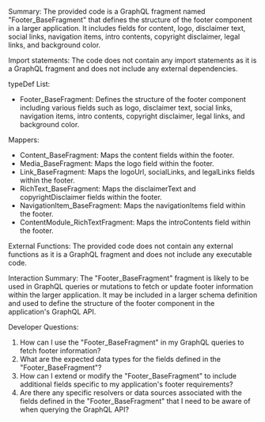 Summary:
The provided code is a GraphQL fragment named "Footer_BaseFragment" that defines the structure of the footer component in a larger application. It includes fields for content, logo, disclaimer text, social links, navigation items, intro contents, copyright disclaimer, legal links, and background color.

Import statements:
The code does not contain any import statements as it is a GraphQL fragment and does not include any external dependencies.

typeDef List:
- Footer_BaseFragment: Defines the structure of the footer component including various fields such as logo, disclaimer text, social links, navigation items, intro contents, copyright disclaimer, legal links, and background color.

Mappers:
- Content_BaseFragment: Maps the content fields within the footer.
- Media_BaseFragment: Maps the logo field within the footer.
- Link_BaseFragment: Maps the logoUrl, socialLinks, and legalLinks fields within the footer.
- RichText_BaseFragment: Maps the disclaimerText and copyrightDisclaimer fields within the footer.
- NavigationItem_BaseFragment: Maps the navigationItems field within the footer.
- ContentModule_RichTextFragment: Maps the introContents field within the footer.

External Functions:
The provided code does not contain any external functions as it is a GraphQL fragment and does not include any executable code.

Interaction Summary:
The "Footer_BaseFragment" fragment is likely to be used in GraphQL queries or mutations to fetch or update footer information within the larger application. It may be included in a larger schema definition and used to define the structure of the footer component in the application's GraphQL API.

Developer Questions:
1. How can I use the "Footer_BaseFragment" in my GraphQL queries to fetch footer information?
2. What are the expected data types for the fields defined in the "Footer_BaseFragment"?
3. How can I extend or modify the "Footer_BaseFragment" to include additional fields specific to my application's footer requirements?
4. Are there any specific resolvers or data sources associated with the fields defined in the "Footer_BaseFragment" that I need to be aware of when querying the GraphQL API?
